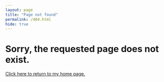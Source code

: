```yaml
---
layout: page
title: "Page not found"
permalink: /404.html
hide: true
---
```

<div id="error404">
    <h1>Sorry, the requested page does not exist.</h1>
    <a href="{{ '/' | relative_url }}" class="return-btn">
        <p>Click here to return to my home page.</p>
    </a>
</div>